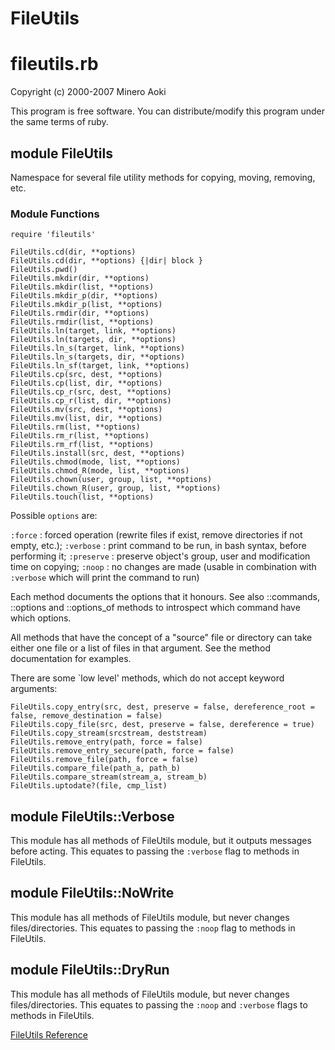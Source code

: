 # FileUtils

# fileutils.rb

Copyright (c) 2000-2007 Minero Aoki

This program is free software. You can distribute/modify this program under
the same terms of ruby.

## module FileUtils

Namespace for several file utility methods for copying, moving, removing, etc.

### Module Functions

    require 'fileutils'

    FileUtils.cd(dir, **options)
    FileUtils.cd(dir, **options) {|dir| block }
    FileUtils.pwd()
    FileUtils.mkdir(dir, **options)
    FileUtils.mkdir(list, **options)
    FileUtils.mkdir_p(dir, **options)
    FileUtils.mkdir_p(list, **options)
    FileUtils.rmdir(dir, **options)
    FileUtils.rmdir(list, **options)
    FileUtils.ln(target, link, **options)
    FileUtils.ln(targets, dir, **options)
    FileUtils.ln_s(target, link, **options)
    FileUtils.ln_s(targets, dir, **options)
    FileUtils.ln_sf(target, link, **options)
    FileUtils.cp(src, dest, **options)
    FileUtils.cp(list, dir, **options)
    FileUtils.cp_r(src, dest, **options)
    FileUtils.cp_r(list, dir, **options)
    FileUtils.mv(src, dest, **options)
    FileUtils.mv(list, dir, **options)
    FileUtils.rm(list, **options)
    FileUtils.rm_r(list, **options)
    FileUtils.rm_rf(list, **options)
    FileUtils.install(src, dest, **options)
    FileUtils.chmod(mode, list, **options)
    FileUtils.chmod_R(mode, list, **options)
    FileUtils.chown(user, group, list, **options)
    FileUtils.chown_R(user, group, list, **options)
    FileUtils.touch(list, **options)

Possible `options` are:

`:force`
:   forced operation (rewrite files if exist, remove directories if not empty,
    etc.);
`:verbose`
:   print command to be run, in bash syntax, before performing it;
`:preserve`
:   preserve object's group, user and modification time on copying;
`:noop`
:   no changes are made (usable in combination with `:verbose` which will
    print the command to run)


Each method documents the options that it honours. See also ::commands,
::options and ::options_of methods to introspect which command have which
options.

All methods that have the concept of a "source" file or directory can take
either one file or a list of files in that argument.  See the method
documentation for examples.

There are some `low level' methods, which do not accept keyword arguments:

    FileUtils.copy_entry(src, dest, preserve = false, dereference_root = false, remove_destination = false)
    FileUtils.copy_file(src, dest, preserve = false, dereference = true)
    FileUtils.copy_stream(srcstream, deststream)
    FileUtils.remove_entry(path, force = false)
    FileUtils.remove_entry_secure(path, force = false)
    FileUtils.remove_file(path, force = false)
    FileUtils.compare_file(path_a, path_b)
    FileUtils.compare_stream(stream_a, stream_b)
    FileUtils.uptodate?(file, cmp_list)

## module FileUtils::Verbose

This module has all methods of FileUtils module, but it outputs messages
before acting.  This equates to passing the `:verbose` flag to methods in
FileUtils.

## module FileUtils::NoWrite

This module has all methods of FileUtils module, but never changes
files/directories.  This equates to passing the `:noop` flag to methods in
FileUtils.

## module FileUtils::DryRun

This module has all methods of FileUtils module, but never changes
files/directories.  This equates to passing the `:noop` and `:verbose` flags
to methods in FileUtils.

[FileUtils Reference](https://ruby-doc.org/stdlib-2.7.0/libdoc/fileutils/rdoc/FileUtils.html)
